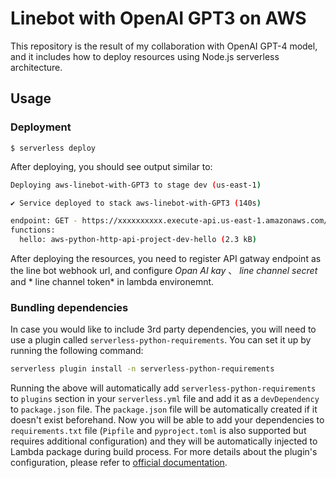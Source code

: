 
# Linebot with OpenAI GPT3 on AWS

This repository is the result of my collaboration with OpenAI GPT-4 model, and it includes how to deploy resources using Node.js serverless architecture.

## Usage

### Deployment

```
$ serverless deploy
```

After deploying, you should see output similar to:

```bash
Deploying aws-linebot-with-GPT3 to stage dev (us-east-1)

✔ Service deployed to stack aws-linebot-with-GPT3 (140s)

endpoint: GET - https://xxxxxxxxxx.execute-api.us-east-1.amazonaws.com/
functions:
  hello: aws-python-http-api-project-dev-hello (2.3 kB)
```

After deploying the resources, you need to register API gatway endpoint as the line bot webhook url, and configure *Opan AI kay* 、 *line channel secret* and * line channel token* in lambda environemnt.


### Bundling dependencies

In case you would like to include 3rd party dependencies, you will need to use a plugin called `serverless-python-requirements`. You can set it up by running the following command:

```bash
serverless plugin install -n serverless-python-requirements
```

Running the above will automatically add `serverless-python-requirements` to `plugins` section in your `serverless.yml` file and add it as a `devDependency` to `package.json` file. The `package.json` file will be automatically created if it doesn't exist beforehand. Now you will be able to add your dependencies to `requirements.txt` file (`Pipfile` and `pyproject.toml` is also supported but requires additional configuration) and they will be automatically injected to Lambda package during build process. For more details about the plugin's configuration, please refer to [official documentation](https://github.com/UnitedIncome/serverless-python-requirements).
